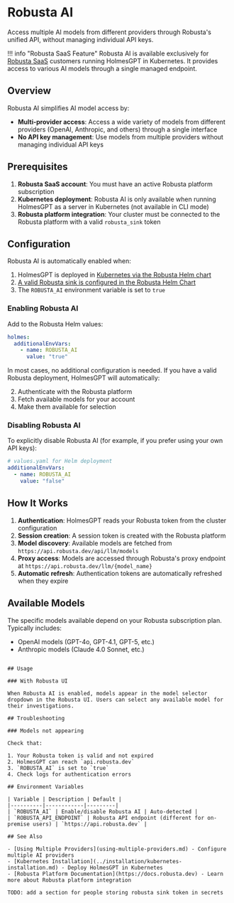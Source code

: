 # Robusta AI

Access multiple AI models from different providers through Robusta's unified API, without managing individual API keys.

!!! info "Robusta SaaS Feature"
    Robusta AI is available exclusively for [Robusta SaaS](../installation/ui-installation.md#web-ui-robusta) customers running HolmesGPT in Kubernetes. It provides access to various AI models through a single managed endpoint.

## Overview

Robusta AI simplifies AI model access by:

- **Multi-provider access**: Access a wide variety of models from different providers (OpenAI, Anthropic, and others) through a single interface
- **No API key management**: Use models from multiple providers without managing individual API keys

## Prerequisites

1. **Robusta SaaS account**: You must have an active Robusta platform subscription
2. **Kubernetes deployment**: Robusta AI is only available when running HolmesGPT as a server in Kubernetes (not available in CLI mode)
3. **Robusta platform integration**: Your cluster must be connected to the Robusta platform with a valid `robusta_sink` token

## Configuration

Robusta AI is automatically enabled when:

1. HolmesGPT is deployed in [Kubernetes via the Robusta Helm chart](https://docs.robusta.dev/master/index.html)
2. [A valid Robusta sink is configured in the Robusta Helm Chart](https://docs.robusta.dev/master/configuration/sinks/RobustaUI.html)
3. The `ROBUSTA_AI` environment variable is set to `true`

### Enabling Robusta AI

Add to the Robusta Helm values:

```yaml
holmes:
  additionalEnvVars:
    - name: ROBUSTA_AI
      value: "true"
```

In most cases, no additional configuration is needed. If you have a valid Robusta deployment, HolmesGPT will automatically:

2. Authenticate with the Robusta platform
2. Fetch available models for your account
3. Make them available for selection

### Disabling Robusta AI

To explicitly disable Robusta AI (for example, if you prefer using your own API keys):

```yaml
# values.yaml for Helm deployment
additionalEnvVars:
  - name: ROBUSTA_AI
    value: "false"
```

## How It Works

1. **Authentication**: HolmesGPT reads your Robusta token from the cluster configuration
2. **Session creation**: A session token is created with the Robusta platform
3. **Model discovery**: Available models are fetched from `https://api.robusta.dev/api/llm/models`
4. **Proxy access**: Models are accessed through Robusta's proxy endpoint at `https://api.robusta.dev/llm/{model_name}`
5. **Automatic refresh**: Authentication tokens are automatically refreshed when they expire

## Available Models

The specific models available depend on your Robusta subscription plan. Typically includes:

- OpenAI models (GPT-4o, GPT-4.1, GPT-5, etc.)
- Anthropic models (Claude 4.0 Sonnet, etc.)
```

## Usage

### With Robusta UI

When Robusta AI is enabled, models appear in the model selector dropdown in the Robusta UI. Users can select any available model for their investigations.

## Troubleshooting

### Models not appearing

Check that:

1. Your Robusta token is valid and not expired
2. HolmesGPT can reach `api.robusta.dev`
3. `ROBUSTA_AI` is set to `true`
4. Check logs for authentication errors

## Environment Variables

| Variable | Description | Default |
|----------|------------|---------|
| `ROBUSTA_AI` | Enable/disable Robusta AI | Auto-detected |
| `ROBUSTA_API_ENDPOINT` | Robusta API endpoint (different for on-premise users) | `https://api.robusta.dev` |

## See Also

- [Using Multiple Providers](using-multiple-providers.md) - Configure multiple AI providers
- [Kubernetes Installation](../installation/kubernetes-installation.md) - Deploy HolmesGPT in Kubernetes
- [Robusta Platform Documentation](https://docs.robusta.dev) - Learn more about Robusta platform integration

TODO: add a section for people storing robusta sink token in secrets
